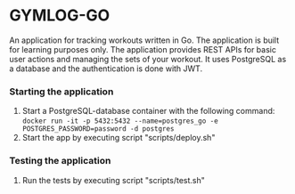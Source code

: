 # GYMLOG-GO
An application for tracking workouts written in Go. The application is built for learning purposes only. The application provides REST APIs for basic user actions and managing the sets of your workout. It uses PostgreSQL as a database and the authentication is done with JWT.

### Starting the application
1. Start a PostgreSQL-database container with the following command: ```docker run -it -p 5432:5432 --name=postgres_go -e POSTGRES_PASSWORD=password -d postgres```
2. Start the app by executing script "scripts/deploy.sh"

### Testing the application
1. Run the tests by executing script "scripts/test.sh"
